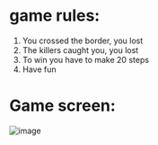 # game rules:
1. You crossed the border, you lost
2. The killers caught you, you lost
3. To win you have to make 20 steps
4. Have fun

# Game screen:
![image](https://user-images.githubusercontent.com/104380929/179509778-f61b3b7f-1caf-481e-97ef-c58397283f34.png)
